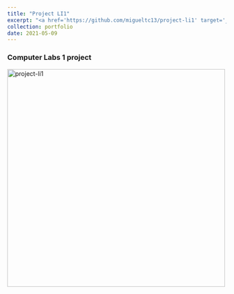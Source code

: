 ```yaml
---
title: "Project LI1"
excerpt: "<a href='https://github.com/migueltc13/project-li1' target='_blank'><img width='500px' alt='project-li1' src='https://opengraph.githubassets.com/e83097977ebfe30ca990eb5a28c09d13a7d1381a02119152ff282949cc5dbbad/migueltc13/project-li1'></a>"
collection: portfolio
date: 2021-05-09
---
```


### Computer Labs 1 project

<a href='https://github.com/migueltc13/project-li1' target='_blank'><img width='500px' alt='project-li1' src='https://opengraph.githubassets.com/e83097977ebfe30ca990eb5a28c09d13a7d1381a02119152ff282949cc5dbbad/migueltc13/project-li1'></a>
